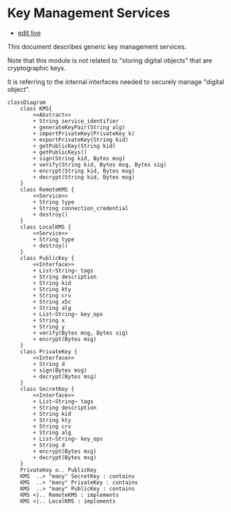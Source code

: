 # Key Management Services

- [edit live](https://mermaid.live/edit)

This document describes generic key management services.

Note that this module is not related to "storing digital objects" that are cryptographic keys.

It is referring to the internal interfaces needed to securely manage "digital object".


```mermaid
classDiagram
    class KMS{
        <<Abstract>>
        + String service_identifier
        + generateKeyPair(String alg)
        + importPrivateKey(PrivateKey k)
        + exportPrivateKey(String kid)
        + getPublicKey(String kid)
        + getPublicKeys()
        + sign(String kid, Bytes msg)
        + verify(String kid, Bytes msg, Bytes sig)
        + encrypt(String kid, Bytes msg)
        + decrypt(String kid, Bytes msg)
    }
    class RemoteKMS {
        <<Service>>
        + String type
        + String connection_credential
        + destroy()
    }
    class LocalKMS {
        <<Service>>
        + String type
        + destroy()
    }
    class PublicKey {
        <<Interface>>
        + List~String~ tags
        + String description
        + String kid
        + String kty
        + String crv
        + String x5c
        + String alg
        + List~String~ key_ops
        + String x
        + String y
        + verify(Bytes msg, Bytes sig)
        + encrypt(Bytes msg)
    }
    class PrivateKey {
        <<Interface>>
        + String d
        + sign(Bytes msg)
        + decrypt(Bytes msg)
    }
    class SecretKey {
        <<Interface>>
        + List~String~ tags
        + String description
        + String kid
        + String kty
        + String crv
        + String alg
        + List~String~ key_ops
        + String d
        + encrypt(Bytes msg)
        + decrypt(Bytes msg)
    }
    PrivateKey o.. PublicKey
    KMS  ..> "many" SecretKey : contains
    KMS  ..> "many" PrivateKey : contains
    KMS  ..> "many" PublicKey : contains
    KMS <|.. RemoteKMS : implements
    KMS <|.. LocalKMS : implements
```
